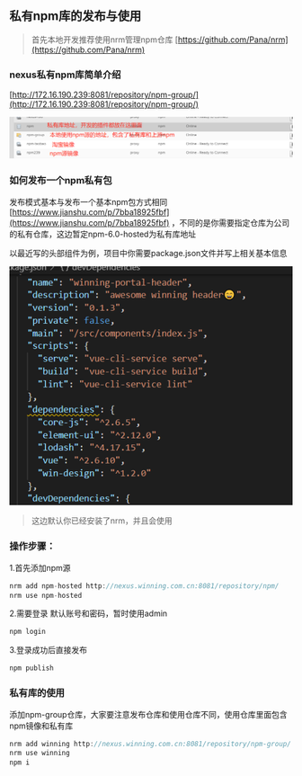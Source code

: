 ## 私有npm库的发布与使用

> 首先本地开发推荐使用nrm管理npm仓库 [https://github.com/Pana/nrm](https://github.com/Pana/nrm)

### nexus私有npm库简单介绍
[http://172.16.190.239:8081/repository/npm-group/](http://172.16.190.239:8081/repository/npm-group/)

![An image](../../assets/img/nrm1.png)

### 如何发布一个npm私有包

发布模式基本与发布一个基本npm包方式相同 [https://www.jianshu.com/p/7bba18925fbf](https://www.jianshu.com/p/7bba18925fbf) ，不同的是你需要指定仓库为公司的私有仓库，这边暂定npm-6.0-hosted为私有库地址<br>

以最近写的头部组件为例，项目中你需要package.json文件并写上相关基本信息<br>

![An image](../../assets/img/nrm2.png)

> 这边默认你已经安装了nrm，并且会使用

### 操作步骤：

1.首先添加npm源

```javascript
nrm add npm-hosted http://nexus.winning.com.cn:8081/repository/npm/
nrm use npm-hosted
```

2.需要登录 默认账号和密码，暂时使用admin

```javascript
npm login
```

3.登录成功后直接发布

```javascript
npm publish
```

### 私有库的使用

添加npm-group仓库，大家要注意发布仓库和使用仓库不同，使用仓库里面包含npm镜像和私有库

```javascript
nrm add winning http://nexus.winning.com.cn:8081/repository/npm-group/
nrm use winning
npm i
```
